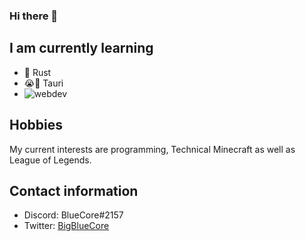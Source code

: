### Hi there 👋

## I am currently learning

- 🦀 Rust
- 😭🔫 Tauri
- ![webdev](https://user-images.githubusercontent.com/106735982/185398733-8ee09879-0a36-4201-b29b-9552e7968e00.png)

## Hobbies

My current interests are programming, Technical Minecraft as well as League of Legends.

## Contact information

- Discord: BlueCore#2157
- Twitter: [BigBlueCore](https://twitter.com/BigBlueCore)
